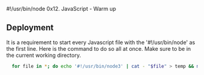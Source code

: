 #!/usr/bin/node
0x12. JavaScript - Warm up

## Deployment

It is a requirement to start every Javascript file with the '#!/usr/bin/node' as the first line.
Here is the command to do so all at once. Make sure to be in the current working directory. 

```bash
  for file in *; do echo '#!/usr/bin/node3' | cat - "$file" > temp && mv temp "$file"; done

```
